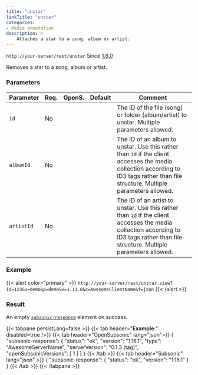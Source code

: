 ```yaml
---
title: "unstar"
linkTitle: "unstar"
categories:
- Media annotation
description: >
    Attaches a star to a song, album or artist.
---
```


`http://your-server/rest/unstar` Since [1.8.0](../../subsonic-versions)

Removes a star to a song, album or artist.

### Parameters

| Parameter | Req. | OpenS. | Default | Comment |
| --- | --- | --- | --- | --- |
| `id` | No  |  |    | The ID of the file (song) or folder (album/artist) to unstar. Multiple parameters allowed. |
| `albumId` | No  |  |    | The ID of an album to unstar. Use this rather than `id` if the client accesses the media collection according to ID3 tags rather than file structure. Multiple parameters allowed. |
| `artistId` | No  |  |    | The ID of an artist to unstar. Use this rather than `id` if the client accesses the media collection according to ID3 tags rather than file structure. Multiple parameters allowed. |

### Example

{{< alert color="primary" >}} `http://your-server/rest/unstar.view?id=123&u=demo&p=demo&v=1.13.0&c=AwesomeClientName&f=json` {{< /alert >}}

### Result

An empty [`subsonic-response`](../../responses/subsonic-response) element on success.

{{< tabpane persistLang=false >}}
{{< tab header="**Example**:" disabled=true />}}
{{< tab header="OpenSubsonic" lang="json">}}
{
  "subsonic-response": {
    "status": "ok",
    "version": "1.16.1",
    "type": "AwesomeServerName",
    "serverVersion": "0.1.3 (tag)",
    "openSubsonicVersions": [
      1
    ]
  }
}
{{< /tab >}}
{{< tab header="Subsonic" lang="json" >}}
{
  "subsonic-response": {
    "status": "ok",
    "version": "1.16.1"
  }
}
{{< /tab >}}
{{< /tabpane >}}

